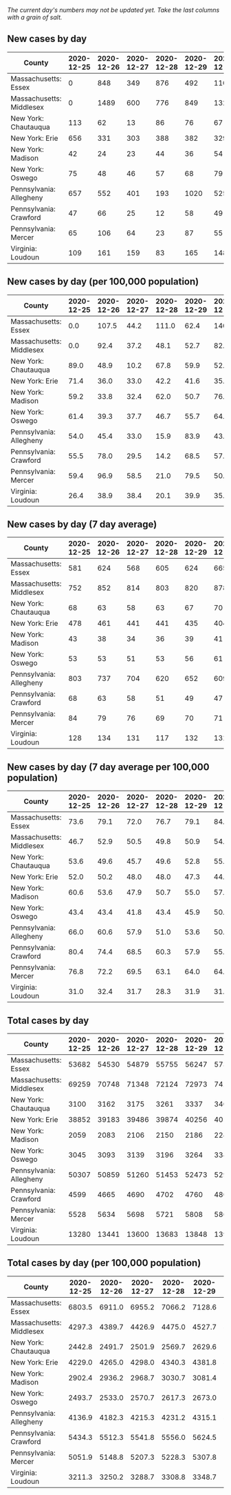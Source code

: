 _The current day's numbers may not be updated yet. Take the last columns with a grain of salt._
## New cases by day

| County | 2020-12-25 | 2020-12-26 | 2020-12-27 | 2020-12-28 | 2020-12-29 | 2020-12-30 | 2020-12-31 |
| --- | --- | --- | --- | --- | --- | --- | --- |
| Massachusetts: Essex | 0 | 848 | 349 | 876 | 492 | 1106 |  |
| Massachusetts: Middlesex | 0 | 1489 | 600 | 776 | 849 | 1325 |  |
| New York: Chautauqua | 113 | 62 | 13 | 86 | 76 | 67 |  |
| New York: Erie | 656 | 331 | 303 | 388 | 382 | 329 |  |
| New York: Madison | 42 | 24 | 23 | 44 | 36 | 54 |  |
| New York: Oswego | 75 | 48 | 46 | 57 | 68 | 79 |  |
| Pennsylvania: Allegheny | 657 | 552 | 401 | 193 | 1020 | 525 |  |
| Pennsylvania: Crawford | 47 | 66 | 25 | 12 | 58 | 49 |  |
| Pennsylvania: Mercer | 65 | 106 | 64 | 23 | 87 | 55 |  |
| Virginia: Loudoun | 109 | 161 | 159 | 83 | 165 | 148 |  |

## New cases by day (per 100,000 population)

| County | 2020-12-25 | 2020-12-26 | 2020-12-27 | 2020-12-28 | 2020-12-29 | 2020-12-30 | 2020-12-31 |
| --- | --- | --- | --- | --- | --- | --- | --- |
| Massachusetts: Essex | 0.0 | 107.5 | 44.2 | 111.0 | 62.4 | 140.2 |  |
| Massachusetts: Middlesex | 0.0 | 92.4 | 37.2 | 48.1 | 52.7 | 82.2 |  |
| New York: Chautauqua | 89.0 | 48.9 | 10.2 | 67.8 | 59.9 | 52.8 |  |
| New York: Erie | 71.4 | 36.0 | 33.0 | 42.2 | 41.6 | 35.8 |  |
| New York: Madison | 59.2 | 33.8 | 32.4 | 62.0 | 50.7 | 76.1 |  |
| New York: Oswego | 61.4 | 39.3 | 37.7 | 46.7 | 55.7 | 64.7 |  |
| Pennsylvania: Allegheny | 54.0 | 45.4 | 33.0 | 15.9 | 83.9 | 43.2 |  |
| Pennsylvania: Crawford | 55.5 | 78.0 | 29.5 | 14.2 | 68.5 | 57.9 |  |
| Pennsylvania: Mercer | 59.4 | 96.9 | 58.5 | 21.0 | 79.5 | 50.3 |  |
| Virginia: Loudoun | 26.4 | 38.9 | 38.4 | 20.1 | 39.9 | 35.8 |  |

## New cases by day (7 day average)

| County | 2020-12-25 | 2020-12-26 | 2020-12-27 | 2020-12-28 | 2020-12-29 | 2020-12-30 | 2020-12-31 |
| --- | --- | --- | --- | --- | --- | --- | --- |
| Massachusetts: Essex | 581 | 624 | 568 | 605 | 624 | 665 |  |
| Massachusetts: Middlesex | 752 | 852 | 814 | 803 | 820 | 878 |  |
| New York: Chautauqua | 68 | 63 | 58 | 63 | 67 | 70 |  |
| New York: Erie | 478 | 461 | 441 | 441 | 435 | 404 |  |
| New York: Madison | 43 | 38 | 34 | 36 | 39 | 41 |  |
| New York: Oswego | 53 | 53 | 51 | 53 | 56 | 61 |  |
| Pennsylvania: Allegheny | 803 | 737 | 704 | 620 | 652 | 609 |  |
| Pennsylvania: Crawford | 68 | 63 | 58 | 51 | 49 | 47 |  |
| Pennsylvania: Mercer | 84 | 79 | 76 | 69 | 70 | 71 |  |
| Virginia: Loudoun | 128 | 134 | 131 | 117 | 132 | 131 |  |

## New cases by day (7 day average per 100,000 population)

| County | 2020-12-25 | 2020-12-26 | 2020-12-27 | 2020-12-28 | 2020-12-29 | 2020-12-30 | 2020-12-31 |
| --- | --- | --- | --- | --- | --- | --- | --- |
| Massachusetts: Essex | 73.6 | 79.1 | 72.0 | 76.7 | 79.1 | 84.3 |  |
| Massachusetts: Middlesex | 46.7 | 52.9 | 50.5 | 49.8 | 50.9 | 54.5 |  |
| New York: Chautauqua | 53.6 | 49.6 | 45.7 | 49.6 | 52.8 | 55.2 |  |
| New York: Erie | 52.0 | 50.2 | 48.0 | 48.0 | 47.3 | 44.0 |  |
| New York: Madison | 60.6 | 53.6 | 47.9 | 50.7 | 55.0 | 57.8 |  |
| New York: Oswego | 43.4 | 43.4 | 41.8 | 43.4 | 45.9 | 50.0 |  |
| Pennsylvania: Allegheny | 66.0 | 60.6 | 57.9 | 51.0 | 53.6 | 50.1 |  |
| Pennsylvania: Crawford | 80.4 | 74.4 | 68.5 | 60.3 | 57.9 | 55.5 |  |
| Pennsylvania: Mercer | 76.8 | 72.2 | 69.5 | 63.1 | 64.0 | 64.9 |  |
| Virginia: Loudoun | 31.0 | 32.4 | 31.7 | 28.3 | 31.9 | 31.7 |  |

## Total cases by day

| County | 2020-12-25 | 2020-12-26 | 2020-12-27 | 2020-12-28 | 2020-12-29 | 2020-12-30 | 2020-12-31 |
| --- | --- | --- | --- | --- | --- | --- | --- |
| Massachusetts: Essex | 53682 | 54530 | 54879 | 55755 | 56247 | 57353 |  |
| Massachusetts: Middlesex | 69259 | 70748 | 71348 | 72124 | 72973 | 74298 |  |
| New York: Chautauqua | 3100 | 3162 | 3175 | 3261 | 3337 | 3404 |  |
| New York: Erie | 38852 | 39183 | 39486 | 39874 | 40256 | 40585 |  |
| New York: Madison | 2059 | 2083 | 2106 | 2150 | 2186 | 2240 |  |
| New York: Oswego | 3045 | 3093 | 3139 | 3196 | 3264 | 3343 |  |
| Pennsylvania: Allegheny | 50307 | 50859 | 51260 | 51453 | 52473 | 52998 |  |
| Pennsylvania: Crawford | 4599 | 4665 | 4690 | 4702 | 4760 | 4809 |  |
| Pennsylvania: Mercer | 5528 | 5634 | 5698 | 5721 | 5808 | 5863 |  |
| Virginia: Loudoun | 13280 | 13441 | 13600 | 13683 | 13848 | 13996 |  |

## Total cases by day (per 100,000 population)

| County | 2020-12-25 | 2020-12-26 | 2020-12-27 | 2020-12-28 | 2020-12-29 | 2020-12-30 | 2020-12-31 |
| --- | --- | --- | --- | --- | --- | --- | --- |
| Massachusetts: Essex | 6803.5 | 6911.0 | 6955.2 | 7066.2 | 7128.6 | 7268.8 |  |
| Massachusetts: Middlesex | 4297.3 | 4389.7 | 4426.9 | 4475.0 | 4527.7 | 4609.9 |  |
| New York: Chautauqua | 2442.8 | 2491.7 | 2501.9 | 2569.7 | 2629.6 | 2682.4 |  |
| New York: Erie | 4229.0 | 4265.0 | 4298.0 | 4340.3 | 4381.8 | 4417.6 |  |
| New York: Madison | 2902.4 | 2936.2 | 2968.7 | 3030.7 | 3081.4 | 3157.6 |  |
| New York: Oswego | 2493.7 | 2533.0 | 2570.7 | 2617.3 | 2673.0 | 2737.7 |  |
| Pennsylvania: Allegheny | 4136.9 | 4182.3 | 4215.3 | 4231.2 | 4315.1 | 4358.2 |  |
| Pennsylvania: Crawford | 5434.3 | 5512.3 | 5541.8 | 5556.0 | 5624.5 | 5682.4 |  |
| Pennsylvania: Mercer | 5051.9 | 5148.8 | 5207.3 | 5228.3 | 5307.8 | 5358.1 |  |
| Virginia: Loudoun | 3211.3 | 3250.2 | 3288.7 | 3308.8 | 3348.7 | 3384.4 |  |
